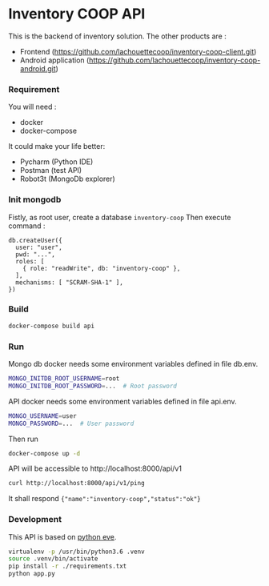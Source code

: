 # Inventory COOP API
This is the backend of inventory solution.
The other products are :
- Frontend (https://github.com/lachouettecoop/inventory-coop-client.git)
- Android application (https://github.com/lachouettecoop/inventory-coop-android.git)

### Requirement
You will need :
- docker
- docker-compose

It could make your life better:
- Pycharm (Python IDE)
- Postman (test API)
- Robot3t (MongoDb explorer)

### Init mongodb
Fistly, as root user, create a database `inventory-coop`
Then execute command :

```
db.createUser({
  user: "user",
  pwd: "...",
  roles: [
    { role: "readWrite", db: "inventory-coop" },
  ],
  mechanisms: [ "SCRAM-SHA-1" ],
})
```

### Build

```bash
docker-compose build api
```

### Run
Mongo db docker needs some environment variables defined in file db.env.
```bash
MONGO_INITDB_ROOT_USERNAME=root
MONGO_INITDB_ROOT_PASSWORD=...  # Root password
```

API docker needs some environment variables defined in file api.env.
```bash
MONGO_USERNAME=user
MONGO_PASSWORD=...  # User password
```
Then run
```bash
docker-compose up -d
```

API will be accessible to http://localhost:8000/api/v1
```bash
curl http://localhost:8000/api/v1/ping
```
It shall respond `{"name":"inventory-coop","status":"ok"}`

### Development
This API is based on [python eve](http://docs.python-eve.org/en/latest/).
```bash
virtualenv -p /usr/bin/python3.6 .venv
source .venv/bin/activate
pip install -r ./requirements.txt
python app.py
```
